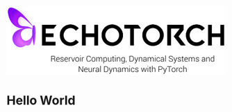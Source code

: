 <p align="center"><img src="https://raw.githubusercontent.com/nschaetti/echotorch.github.io/main/images/echotorch_complete.png" /></p>

# Hello World

